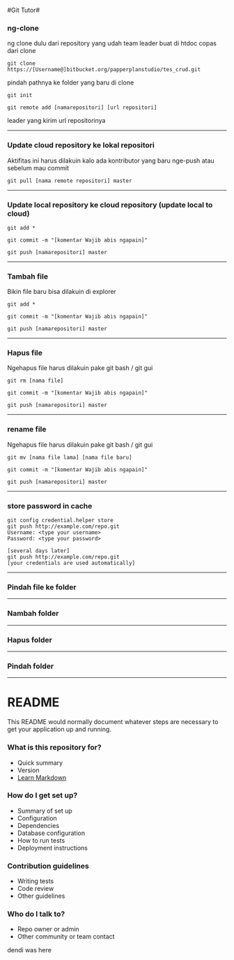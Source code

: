 #Git Tutor#

### ng-clone ###
ng clone dulu dari repository yang udah team leader buat di htdoc
copas dari clone

	git clone https://[Username@]bitbucket.org/papperplanstudio/tes_crud.git

pindah pathnya ke folder yang baru di clone

	git init 	

	git remote add [namarepositori] [url repositori]
leader yang kirim url repositorinya

------------------------------------------------------------------------------
### Update cloud repository ke lokal repositori  ###

Aktifitas ini harus dilakuin kalo ada kontributor yang baru nge-push atau sebelum mau commit

	git pull [nama remote repositori] master

------------------------------------------------------------------------------
### Update local repository ke cloud repository (update local to cloud) ### 

	git add *

	git commit -m "[komentar Wajib abis ngapain]"

	git push [namarepositori] master

-------------------------------------------------------------------------------

### Tambah file ### 
Bikin file baru bisa dilakuin di explorer

	git add *

	git commit -m "[komentar Wajib abis ngapain]"

	git push [namarepositori] master
-------------------------------------------------------------------------------

### Hapus file ###

Ngehapus file harus dilakuin pake git bash / git gui

	git rm [nama file]

	git commit -m "[komentar Wajib abis ngapain]"

	git push [namarepositori] master
-------------------------------------------------------------------------------

### rename file ###

Ngehapus file harus dilakuin pake git bash / git gui

	git mv [nama file lama] [nama file baru]

	git commit -m "[komentar Wajib abis ngapain]"

	git push [namarepositori] master

-------------------------------------------------------------------------------

### store password in cache ###

	git config credential.helper store
	git push http://example.com/repo.git
	Username: <type your username>
	Password: <type your password>

	[several days later]
	git push http://example.com/repo.git
	[your credentials are used automatically]

-------------------------------------------------------------------------------

### Pindah file ke folder ###

-------------------------------------------------------------------------------

### Nambah folder ###

-------------------------------------------------------------------------------

### Hapus folder ###

-------------------------------------------------------------------------------

### Pindah folder ### 

-------------------------------------------------------------------------------

# README #

This README would normally document whatever steps are necessary to get your application up and running.

### What is this repository for? ###

* Quick summary
* Version
* [Learn Markdown](https://bitbucket.org/tutorials/markdowndemo)

### How do I get set up? ###

* Summary of set up
* Configuration
* Dependencies
* Database configuration
* How to run tests
* Deployment instructions

### Contribution guidelines ###

* Writing tests
* Code review
* Other guidelines

### Who do I talk to? ###

* Repo owner or admin
* Other community or team contact

dendi was here